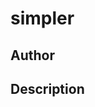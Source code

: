 # simpler

## Author

<!-- Insert Your Name Here -->

## Description

<!-- Describe your example here -->

